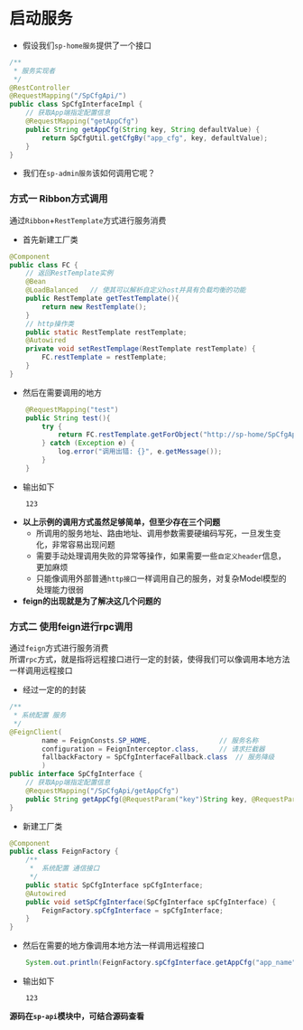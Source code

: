 # 启动服务

- 假设我们`sp-home服务`提供了一个接口
``` java
/**
 * 服务实现者
 */
@RestController
@RequestMapping("/SpCfgApi/")
public class SpCfgInterfaceImpl {
	// 获取App端指定配置信息 
	@RequestMapping("getAppCfg")
	public String getAppCfg(String key, String defaultValue) {
		return SpCfgUtil.getCfgBy("app_cfg", key, defaultValue);
	}
}
```
- 我们在`sp-admin服务`该如何调用它呢？


### 方式一 Ribbon方式调用 
通过`Ribbon`+`RestTemplate`方式进行服务消费

- 首先新建工厂类
``` java
@Component
public class FC {
	// 返回RestTemplate实例 
	@Bean
	@LoadBalanced	// 使其可以解析自定义host并具有负载均衡的功能 
	public RestTemplate getTestTemplate(){
		return new RestTemplate();
	}
	// http操作类
	public static RestTemplate restTemplate;
	@Autowired
	private void setRestTemplage(RestTemplate restTemplate) {
		FC.restTemplate = restTemplate;
	}
}
``` 
- 然后在需要调用的地方
``` java
	@RequestMapping("test")
	public String test(){
		try {
			return FC.restTemplate.getForObject("http://sp-home/SpCfgApi/getAppCfg?key=name&defaultValue=123", String.class); 
		} catch (Exception e) {
			log.error("调用出错: {}", e.getMessage());
		}
	}
```
- 输出如下
``` text
	123
```

- **以上示例的调用方式虽然足够简单，但至少存在三个问题**
	- 所调用的服务地址、路由地址、调用参数需要硬编码写死，一旦发生变化，非常容易出现问题
	- 需要手动处理调用失败的异常等操作，如果需要一些`自定义header`信息，更加麻烦
	- 只能像调用外部普通`http接口`一样调用自己的服务，对复杂Model模型的处理能力很弱
- **feign的出现就是为了解决这几个问题的**


### 方式二 使用feign进行rpc调用 
通过`feign`方式进行服务消费 <br>
所谓`rpc`方式，就是指将远程接口进行一定的封装，使得我们可以像调用本地方法一样调用远程接口

- 经过一定的的封装 
``` java
/**
 * 系统配置 服务
 */
@FeignClient(
		name = FeignConsts.SP_HOME, 				// 服务名称 
		configuration = FeignInterceptor.class,		// 请求拦截器 
		fallbackFactory = SpCfgInterfaceFallback.class	// 服务降级 
		)	
public interface SpCfgInterface {
	// 获取App端指定配置信息 
	@RequestMapping("/SpCfgApi/getAppCfg")
	public String getAppCfg(@RequestParam("key")String key, @RequestParam("defaultValue")String defaultValue);
}
```
- 新建工厂类
``` java
@Component
public class FeignFactory {
	/**
	 *  系统配置 通信接口
	 */
	public static SpCfgInterface spCfgInterface;
	@Autowired
	public void setSpCfgInterface(SpCfgInterface spCfgInterface) {
		FeignFactory.spCfgInterface = spCfgInterface;
	}
}
```
- 然后在需要的地方像调用本地方法一样调用远程接口
``` java
	System.out.println(FeignFactory.spCfgInterface.getAppCfg("app_name", "默认值"));
```
- 输出如下
``` text
	123
```

**源码在`sp-api`模块中，可结合源码查看**




